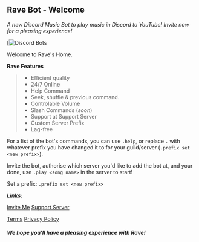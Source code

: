## Rave Bot - Welcome
*A new Discord Music Bot to play music in Discord to YouTube! Invite now for a pleasing experience!*

[![Discord Bots](https://top.gg/api/widget/956968561551741038.svg)

Welcome to Rave's Home.

__Rave Features__

> - Efficient quality
> - 24/7 Online
> - Help Command
> - Seek, shuffle & previous command.
> - Controlable Volume
> - Slash Commands (*soon*)
> - Support at Support Server
> - Custom Server Prefix
> - Lag-free

For a list of the bot's commands, you can use `.help`, or replace `.` with whatever prefix you have changed it to for your guild/server (`.prefix set <new prefix>`).

Invite the bot, authorise which server you'd like to add the bot at, and your done, use `.play <song name>` in the server to start!

Set a prefix: `.prefix set <new prefix>`


***Links:***

[Invite Me](https://discord.com/api/oauth2/authorize?client_id=956968561551741038&permissions=3230720&scope=bot)
[Support Server](https://discord.gg/DFHWpZCc6F)

[Terms](/terms)
[Privacy Policy](/privacy)

#### __***We hope you'll have a pleasing experience with Rave!***__
